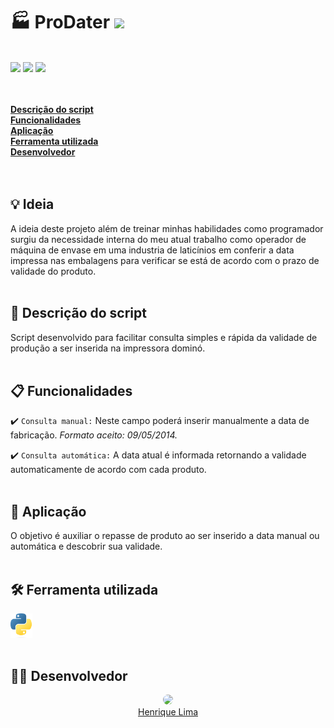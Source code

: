 # :factory: ProDater  <img src='https://camo.githubusercontent.com/e408df6d87efd76aa1954efeb0ca147fa1643154b596d97b5c4f138603560c74/687474703a2f2f696d672e736869656c64732e696f2f7374617469632f76313f6c6162656c3d535441545553266d6573736167653d454d253230444553454e564f4c56494d454e544f26636f6c6f723d524544267374796c653d666f722d7468652d6261646765' width='20%'>
<br>
<img src='https://img.shields.io/github/stars/thejappa89?style=flat'> <a href='http://www.gihub.com/thejappa89/' target='_new'><img src='https://img.shields.io/badge/Developed%20by-Henrique Lima-red'></a> <img src='https://img.shields.io/bower/l/mi'><br><br><br>

[**Descrição do script**](#descrição-do-script)<br>
[**Funcionalidades**](#funcionalidades)<br>
[**Aplicação**](#aplicação)<br>
[**Ferramenta utilizada**](#ferramenta-utilizada)<br>
[**Desenvolvedor**](#desenvolvedor)<br>
<br><br>

## :bulb: Ideia
A ideia deste projeto além de treinar minhas habilidades como programador surgiu da necessidade interna do meu atual trabalho como operador de máquina de envase em uma industria de laticínios em conferir a data impressa nas embalagens para verificar se está de acordo com o prazo de validade do produto.<br><br>

## :page_facing_up: **Descrição do script**
Script desenvolvido para facilitar consulta simples e rápida da validade de produção a ser inserida na impressora dominó.<br><br>

## :clipboard: **Funcionalidades**
:heavy_check_mark: `Consulta manual:` Neste campo poderá inserir manualmente a data de fabricação. 
*Formato aceito: 09/05/2014.*

:heavy_check_mark: `Consulta automática:` A data atual é informada retornando a validade automaticamente de acordo com cada produto.<br><br>

## :memo: **Aplicação**
O objetivo é auxiliar o repasse de produto ao ser inserido a data manual ou automática e descobrir sua validade.<br><br>

## :hammer_and_wrench: **Ferramenta utilizada**
<img src='assets/img/python_logo.png' width='7%'><br><br>

## :man_technologist: **Desenvolvedor**
<p align='center'><a href='http://www.gihub.com/thejappa89/' target='_new'><img src='https://avatars.githubusercontent.com/u/97266986?v=4' width='25%' style='border-radius:50%'><br>Henrique Lima</p>